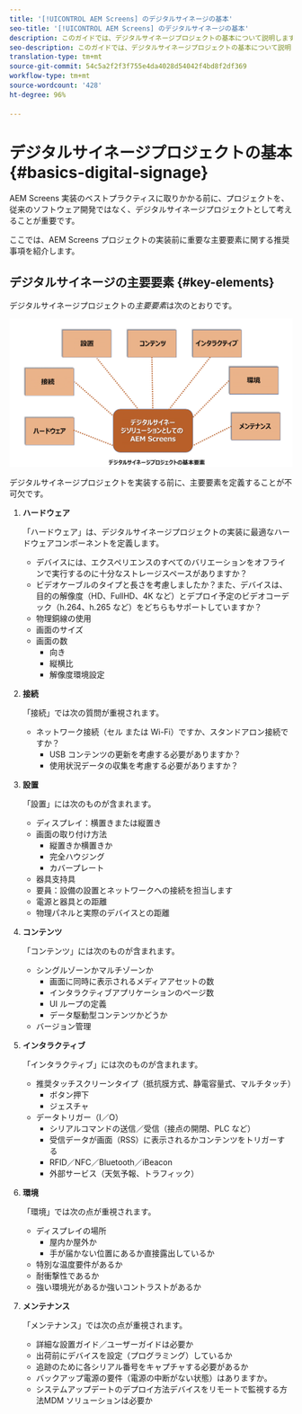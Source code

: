 ```yaml
---
title: '[!UICONTROL AEM Screens] のデジタルサイネージの基本'
seo-title: '[!UICONTROL AEM Screens] のデジタルサイネージの基本'
description: このガイドでは、デジタルサイネージプロジェクトの基本について説明します
seo-description: このガイドでは、デジタルサイネージプロジェクトの基本について説明します
translation-type: tm+mt
source-git-commit: 54c5a2f2f3f755e4da4028d54042f4bd8f2df369
workflow-type: tm+mt
source-wordcount: '428'
ht-degree: 96%

---
```



# デジタルサイネージプロジェクトの基本 {#basics-digital-signage}

AEM Screens 実装のベストプラクティスに取りかかる前に、プロジェクトを、従来のソフトウェア開発ではなく、デジタルサイネージプロジェクトとして考えることが重要です。

ここでは、AEM Screens プロジェクトの実装前に重要な主要要素に関する推奨事項を紹介します。

## デジタルサイネージの主要要素 {#key-elements}

デジタルサイネージプロジェクトの&#x200B;*主要要素*&#x200B;は次のとおりです。

![](/help/assets/Elements-Revised.png)

デジタルサイネージプロジェクトを実装する前に、主要要素を定義することが不可欠です。

1. **ハードウェア**

   「ハードウェア」は、デジタルサイネージプロジェクトの実装に最適なハードウェアコンポーネントを定義します。
   * デバイスには、エクスペリエンスのすべてのバリエーションをオフラインで実行するのに十分なストレージスペースがありますか？
   * ビデオケーブルのタイプと長さを考慮しましたか？また、デバイスは、目的の解像度（HD、FullHD、4K など）とデプロイ予定のビデオコーデック（h.264、h.265 など）をどちらもサポートしていますか？
   * 物理銅線の使用
   * 画面のサイズ
   * 画面の数
      * 向き
      * 縦横比
      * 解像度環境設定

1. **接続**

   「接続」では次の質問が重視されます。
   * ネットワーク接続（セル または Wi-Fi）ですか、スタンドアロン接続ですか？
      * USB コンテンツの更新を考慮する必要がありますか？
      * 使用状況データの収集を考慮する必要がありますか？

1. **設置**

   「設置」には次のものが含まれます。
   * ディスプレイ：横置きまたは縦置き
   * 画面の取り付け方法
      * 縦置きか横置きか
      * 完全ハウジング
      * カバープレート
   * 器具支持具
   * 要員：設備の設置とネットワークへの接続を担当します
   * 電源と器具との距離
   * 物理パネルと実際のデバイスとの距離

1. **コンテンツ**

   「コンテンツ」には次のものが含まれます。
   * シングルゾーンかマルチゾーンか
      * 画面に同時に表示されるメディアアセットの数
      * インタラクティブアプリケーションのページ数
      * UI ループの定義
      * データ駆動型コンテンツかどうか
   * バージョン管理

1. **インタラクティブ**

   「インタラクティブ」には次のものが含まれます。
   * 推奨タッチスクリーンタイプ（抵抗膜方式、静電容量式、マルチタッチ）
      * ボタン押下
      * ジェスチャ
   * データトリガー（I／O）
      * シリアルコマンドの送信／受信（接点の開閉、PLC など）
      * 受信データが画面（RSS）に表示されるかコンテンツをトリガーする
      * RFID／NFC／Bluetooth／iBeacon
      * 外部サービス（天気予報、トラフィック）

1. **環境**

   「環境」では次の点が重視されます。
   * ディスプレイの場所
      * 屋内か屋外か
      * 手が届かない位置にあるか直接露出しているか
   * 特別な温度要件があるか
   * 耐衝撃性であるか
   * 強い環境光があるか強いコントラストがあるか

1. **メンテナンス**

   「メンテナンス」では次の点が重視されます。

   * 詳細な設置ガイド／ユーザーガイドは必要か
   * 出荷前にデバイスを設定（プログラミング）しているか
   * 追跡のために各シリアル番号をキャプチャする必要があるか
   * バックアップ電源の要件（電源の中断がない状態）はありますか。
   * システムアップデートのデプロイ方法デバイスをリモートで監視する方法MDM ソリューションは必要か
